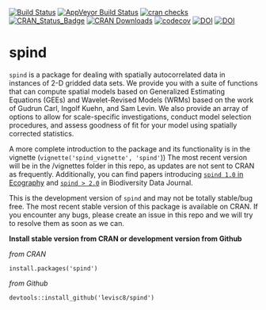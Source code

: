 [![Build Status](https://travis-ci.org/levisc8/spind.svg?branch=master)](https://travis-ci.org/levisc8/spind)
[![AppVeyor Build Status](https://ci.appveyor.com/api/projects/status/github/levisc8/spind?branch=master&svg=true)](https://ci.appveyor.com/project/levisc8/spind)
[![cran checks](https://cranchecks.info/badges/summary/spind)](https://cranchecks.info/pkgs/spind)
[![CRAN_Status_Badge](http://www.r-pkg.org/badges/version/spind)](http://cran.r-project.org/package=spind)
[![CRAN Downloads](https://cranlogs.r-pkg.org/badges/spind)](https://cran.r-project.org/package=spind)
[![codecov](https://codecov.io/gh/levisc8/spind/branch/master/graph/badge.svg)](https://codecov.io/gh/levisc8/spind)
[![DOI](https://zenodo.org/badge/DOI/10.3897/BDJ.6.e20760.svg)](https://doi.org/10.3897/BDJ.6.e20760)
[![DOI](https://zenodo.org/badge/DOI/10.1111/ecog.02593.svg)](https://doi.org/10.1111/ecog.02593)


# spind 

`spind` is a package for dealing with spatially autocorrelated data in instances of 2-D gridded data sets. We provide you with a suite of functions that can compute spatial models based on Generalized Estimating Equations (GEEs) and Wavelet-Revised Models (WRMs) based on the work of Gudrun Carl, Ingolf Kuehn, and Sam Levin. We also provide an array of options to allow for scale-specific investigations, conduct model selection procedures, and assess goodness of fit for your model using spatially corrected statistics.  

A more complete introduction to the package and its functionality is in the vignette (`vignette('spind_vignette', 'spind'`)) The most recent version will be in the /vignettes folder in this repo, as updates are not sent to CRAN as frequently. Additionally, you can find papers introducing [`spind 1.0` in Ecography](https://onlinelibrary.wiley.com/doi/abs/10.1111/ecog.02593) and [`spind > 2.0`](https://bdj.pensoft.net/articles.php?id=20760) in Biodiversity Data Journal. 

This is the development version of `spind` and may not be totally stable/bug free. The most recent stable version of this package is available on CRAN. If you encounter any bugs, please create an issue in this repo and we will try to resolve them as soon as we can. 

**Install stable version from CRAN or development version from Github**

*from CRAN*

`install.packages('spind')`

*from Github*

`devtools::install_github('levisc8/spind')`
